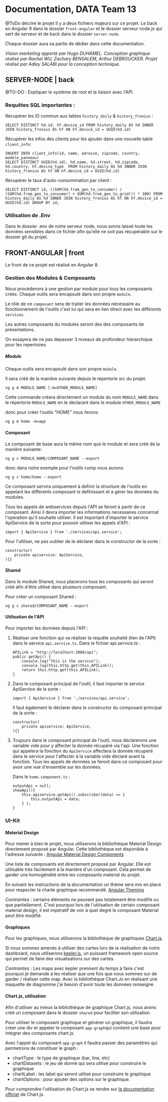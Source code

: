# Documentation, DATA Team 13
@ToDo décrire le projet
Il y a deux fichiers majeurs sur ce projet. Le back en Angular 9 dans le dossier `front-angular` et le dossier serveur node.js qui sert de serveur et de back dans le dossier `server-node`. 

Chaque dossier aura sa partie de dédier dans cette documentation. 

*Vision marketing apporté par Hugo DUHAMEL. Conception graphique réalisé par Rachel WU, Zachary BENSALEM, Arthur DEBROUCKER. Projet réalisé par Adley SALABI pour la conception technique.* 

## SERVER-NODE | back
@TO-DO : Expliquer le système de root et la liaison avec l'API. 

### Requêtes SQL importantes : 
Récupérer les ID commun aux tables `history_daily` & `history_fronius` : 
```
SELECT DISTINCT hd.id, hf.device_id FROM history_daily AS hd INNER JOIN history_fronius AS hf ON hf.device_id = UUID(hd.id)
```

Récupérer les infos des clients pour les ajouter dans une nouvelle table `client_info`: 

```
INSERT INTO client_info(id, name, adresse, zipcode, country, modele_panneau)
SELECT DISTINCT UUID(hd.id), hd.name, hd.street, hd.zipcode, hd.country, hf.device_type  FROM history_daily AS hd INNER JOIN history_fronius AS hf ON hf.device_id = UUID(hd.id)
```

Récupérer le taux d'auto-consommation par client : 
```
SELECT DISTINCT id, ((SUM(hd.from_gen_to_consumer) / (SUM(hd.from_gen_to_consumer) + SUM(hd.from_gen_to_grid))) * 100) FROM history_daily AS hd INNER JOIN history_fronius AS hf ON hf.device_id = UUID(hd.id) GROUP BY id;
```

### Utilisation de .Env 
Dans le dossier .env de notre serveur node, nous avons laissé toute les données sensibles dans ce fichier afin qu'elle ne soit pas récupérable sur le dossier git du projet. 

## FRONT-ANGULAR | front

Le front de ce projet est réalisé en Angular 8. 

### Gestion des Modules & Composants 
Nous procéderons à une gestion par module pour tous les composants créés. Chaque outils sera encapsulé dans son propre `module`.  

Le rôle de ce `composant` sera de traiter les données nécessaire au fonctionnement de l'outils c'est lui qui sera en lien direct avec les différents `services`. 

Les autres composants du modules seront des des composants de présentations. 

On essayera de ne pas depasser  3 niveaux de profondeur hierarchique pour les repertoires

##### Module

Chaque outils sera encapsulé dans son propre `module`. 

Il sera créé de la manière suivante depuis le repertorie src du projet: 

    ng g m MODULE_NAME [-m=OTHER_MODULE_NAME]

Cette commande créera directement un module du nom `MODULE_NAME` dans le répertorie `MODULE_NAME` en le déclarant dans le module `OTHER_MODULE_NAME`  

donc pour créer l'outils "HOME" nous ferons:
```    
ng g m home -m=app
```

#### Composant
Le composant de base aura le même nom que le module et sera créé de la manière suivante: 

```
ng g c MODULE_NAME/COMPOSANT_NAME --export
```
donc dans notre exemple pour l'outils comp nous aurons: 

    ng g c home/home --export


Ce composant servira uniquement à definir la structure de l'outils en appelant les differents composant le definissant et à gérer les données du modules.

Tous les appels de webservices depuis l'API se feront à partir de ce composant. Ainsi il devra importer les informations necessaires concernat l'operation qu'il souhaite utiliser. Il est important d'importer le service ApiService de la sorte pour pouvoir utiliser les appels d'API : 
``` 
import { ApiService } from './services/api.service'; 
```

Pour l'utiliser, ne pas oublier de le déclarer dans le constructor de la sorte : 
```
constructor(
    private apiservice: ApiService,
){}
```

#### Shared
Dans le module Shared, nous placerons tous les composants qui seront créé  afin d'être utilisé dans plusieurs composant. 

Pour créer un composant Shared : 

```
ng g c shared/COMPOSANT_NAME --export
```

#### Utilisation de l'API 
Pour importer les données depuis l'API : 
1. Réaliser une fonction qui va réaliser la requête souhaité (lien de l'API) dans le service `api.service.ts`. 
Dans le fichier api.service.ts : 
    ```
    APILink = "http://localhost:3000/api";
    public getApi() {
        console.log("this is the service");
        console.log(this.http.get(this.APILink));
        return this.http.get(this.APILink);
    }
    ```
2. Dans le composant principal de l'outil, il faut importer le service ApiService de la sorte : 
    ```
    import { ApiService } from './services/api.service';
    ```
    Il faut également le déclarer dans le constructor du composant principal de la sorte : 
    ```
    constructor(
        private apiservice: ApiService,
    ){}
    ```


3. Toujours dans le composant principal de l'outil, nous déclarerons une variable vide pour y affecter la donnée récupéré via l'api. 
Une fonction qui appelera la fonction du `ApiService` affectera la donnée récupéré dans le service pour l'affecter à la variable vide déclaré avant la fonction.
Tous les appels de données se feront dans ce composant pour avoir une vue d'ensemble sur les données. 

    Dans le `home.component.ts`  : 
    ```
    outputApi = null;
    showApi(){
        this.apiservice.getApi().subscribe((data) => {
            this.outputApi = data;
        } );
    }
    ```


<!-- ###### Services :  -->


### UI-Kit 
#### Material Design
Pour mener à bien le projet, nous utiliserons la bibliothèque Material Design directement proposé par Angular. Cette bibliothèque est disponible à l'adresse suivante : [Angular Material Design Components](https://material.angular.io/components/categories)

Une liste de composants est directement proposé par Angular. Elle est utilisable très facilement à la manière d'un composant. Cela permet de garder une homogénéité entre les composants material du projet. 

En suivant les instructions de la documentation un thème sera mis en place pour respecter la charte graphique recommandé. [Angular Theming](https://material.angular.io/guide/theming)  

*Contraintes* : certains éléments ne peuvent pas totalement être modifié ou que partiellement. C'est pourquoi lors de l'utilisation de certain composant material design, il est impératif de voir à quel degré le composant Material peut être modifié.  

#### Graphiques

Pour les graphiques, nous utiliserons la bibliothèque de graphiques [Chart.js](https://www.chartjs.org/).  

Si nous sommes amenés à utiliser des cartes lors de la réalisation de notre dashboard, nous utiliserons [kepler.js](https://kepler.gl/), un puissant framework open source qui permet de faire des visualisations sur des cartes. 

*Contraintes* : Les maps avec kepler prennent du temps à faire c'est pourquoi je demande à les réaliser que une fois que nous sommes sur de garder / réaliser cette map. 
Avec la bibliothèque Chart.Js en réalisant une maquette de diagramme j'ai besoin d'avoir toute les données renseigné. 

#### Chart.js, utilisation 

Afin d'utiliser au mieux la bibliothèque de graphique Chart.js, nous avons créé un composant dans le dossier `shared` pour faciliter son utilisation. 

Pour utiliser le composant graphique et générer un graphique, il faudra créer une div et appeler le composant `app-graph`qui contient une base pour intégrer des composants chart.js.

Avec l'appel du composant `app-graph` il faudra passer des paramètres qui permetrons de constituer le graph : 
- chartType : le type de graphique (bar, line, etc)
- chartDatasets : le jeu de donné qui sera utilisé pour construire le graphique
- chartLabel : les label qui seront utilisé pour construire le graphique
- chartOptions : pour ajouter des options sur le graphique. 

Pour comprendre l'utilisation de Chart.js se rendre sur [la documentation officiel](https://www.chartjs.org/docs/latest/) de Chart.js. 


